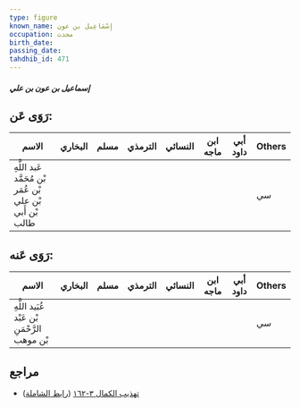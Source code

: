 ```yaml
---
type: figure
known_name: إِسْمَاعِيل بن عون
occupation: محدث
birth_date:
passing_date:
tahdhib_id: 471
---
```

##### إسماعيل بن عون بن علي

## رَوَى عَن:
| الاسم                                                     | البخاري | مسلم | الترمذي | النسائي | ابن ماجه | أبي داود | Others |
| --------------------------------------------------------- | ------- | ---- | ------- | ------- | -------- | -------- | ------ |
| عَبد اللَّهِ بْن مُحَمَّد بْن عُمَر بْن علي بْن أَبي طالب |         |      |         |         |          |          | سي     |
## رَوَى عَنه:
| الاسم                                         | البخاري | مسلم | الترمذي | النسائي | ابن ماجه | أبي داود | Others |
| --------------------------------------------- | ------- | ---- | ------- | ------- | -------- | -------- | ------ |
| عُبَيد اللَّهِ بْن عَبْد الرَّحْمَنِ بْن موهب |         |      |         |         |          |          | سي     |
## مراجع
- [تهذيب الكمال ٣-١٦٢](obsidian://open?vault=Tahdhib-al-Kamal&file=Figures/٤٧١-إسماعيل%20بن%20عون%20بن%20علي) ([رابط الشاملة](https://shamela.ws/book/3722/1176))